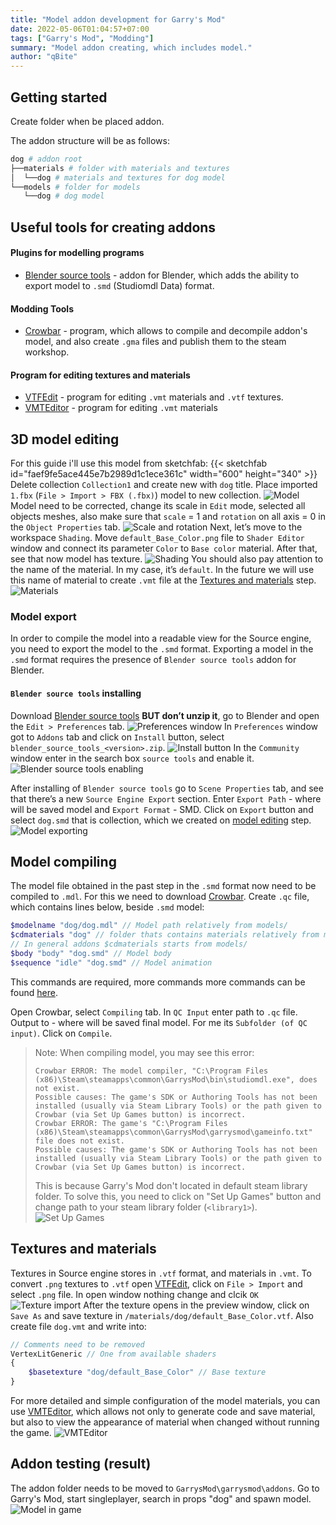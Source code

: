```yaml
---
title: "Model addon development for Garry's Mod"
date: 2022-05-06T01:04:57+07:00
tags: ["Garry's Mod", "Modding"]
summary: "Model addon creating, which includes model."
author: "qBite"
---
```


## Getting started
Create folder when be placed addon.

The addon structure will be as follows:
```bash
dog # addon root
├──materials # folder with materials and textures
│  └──dog # materials and textures for dog model
└──models # folder for models
   └──dog # dog model
```

## Useful tools for creating addons
#### Plugins for modelling programs
* [Blender source tools](http://steamreview.org/BlenderSourceTools/) - addon for Blender, which adds the ability to export model to ``.smd`` (Studiomdl Data) format.
#### Modding Tools
* [Crowbar](https://github.com/ZeqMacaw/Crowbar/releases/latest) - program, which allows to compile and decompile addon's model, and also create ``.gma`` files  and publish them to the steam workshop.
#### Program for editing textures and materials
* [VTFEdit](https://nemstools.github.io/pages/VTFLib-Download.html) - program for editing ``.vmt`` materials and ``.vtf`` textures.
* [VMTEditor](https://github.com/Dima-369/VMT-Editor/releases/latest) - program for editing ``.vmt`` materials

## 3D model editing
For this guide i'll use this model from sketchfab:
{{< sketchfab id="faef9fe5ace445e7b2989d1c1ece361c" width="600" height="340" >}}
Delete collection ``Collection1`` and create new with ``dog`` title. Place imported ``1.fbx`` (``File > Import > FBX (.fbx)``) model to new collection.
![Model](model/solid-model.png)
Model need to be corrected, change its scale in ``Edit`` mode, selected all objects meshes, also make sure that ``scale`` = 1 and ``rotation`` on all axis = 0 in the ``Object Properties`` tab.
![Scale and rotation](model/rotation-and-scale.png)
Next, let’s move to the workspace ``Shading``. Move ``default_Base_Color.png`` file to ``Shader Editor`` window and connect its parameter ``Color`` to ``Base color`` material. After that, see that now model has texture.
![Shading](model/shading.png)
You should also pay attention to the name of the material. In my case, it’s ``default``. In the future we will use this name of material to create ``.vmt`` file at the [Textures and materials](#textures-and-materials) step.
![Materials](model/material.png)

### Model export
In order to compile the model into a readable view for the Source engine, you need to export the model to the ``.smd`` format. Exporting a model in the ``.smd`` format requires the presence of ``Blender source tools`` addon for Blender.

#### ``Blender source tools`` installing
Download [Blender source tools](http://steamreview.org/BlenderSourceTools/) **BUT don’t unzip it**, go to Blender and open the ``Edit > Preferences`` tab.
![Preferences window](install-blender-source-tools/preferences.png)
In ``Preferences`` window got to ``Addons`` tab and click on ``Install`` button, select ``blender_source_tools_<version>.zip``.
![Install button](install-blender-source-tools/addons.png)
In the ``Community`` window enter in the search box ``source tools`` and enable it.
![Blender source tools enabling](install-blender-source-tools/enable-source-tools.png)

After installing of ``Blender source tools`` go to ``Scene Properties`` tab, and see that there’s a new ``Source Engine Export`` section. Enter ``Export Path`` - where will be saved model and ``Export Format`` - SMD. Click on ``Export`` button and select ``dog.smd`` that is collection, which we created on [model editing](#3d-model-editing) step.
![Model exporting](model/export.png)

## Model compiling
The model file obtained in the past step in the ``.smd`` format now need to be compiled to ``.mdl``. For this we need to download [Crowbar](https://github.com/ZeqMacaw/Crowbar/releases/latest). Create ``.qc`` file, which contains lines below, beside ``.smd`` model:
```php
$modelname "dog/dog.mdl" // Model path relatively from models/
$cdmaterials "dog" // folder thats contains materials relatively from materials/
// In general addons $cdmaterials starts from models/
$body "body" "dog.smd" // Model body
$sequence "idle" "dog.smd" // Model animation
```
This commands are required, more commands more commands can be found [here](https://developer.valvesoftware.com/wiki/Category:QC_Commands).

Open Crowbar, select ``Compiling`` tab. In ``QC Input`` enter path to ``.qc`` file. Output to - where will be saved final model. For me its ``Subfolder (of QC input)``. Click on ``Compile``.
> Note: When compiling model, you may see this error:
> ```log
> Crowbar ERROR: The model compiler, "C:\Program Files (x86)\Steam\steamapps\common\GarrysMod\bin\studiomdl.exe", does not exist.
> Possible causes: The game's SDK or Authoring Tools has not been installed (usually via Steam Library Tools) or the path given to Crowbar (via Set Up Games button) is incorrect.
> Crowbar ERROR: The game's "C:\Program Files (x86)\Steam\steamapps\common\GarrysMod\garrysmod\gameinfo.txt" file does not exist.
> Possible causes: The game's SDK or Authoring Tools has not been installed (usually via Steam Library Tools) or the path given to Crowbar (via Set Up Games button) is incorrect.
> ```
> This is because Garry's Mod don't located in default steam library folder. To solve this, you need to click on "Set Up Games" button and change path to your steam library folder (``<library1>``).
> ![Set Up Games](compiling/set-up-games.png)

## Textures and materials
Textures in Source engine stores in ``.vtf`` format, and materials in ``.vmt``. To convert ``.png`` textures to ``.vtf`` open [VTFEdit](https://nemstools.github.io/pages/VTFLib-Download.html), click on ``File > Import`` and select ``.png`` file. In open window nothing change and clcik ``OK``
![Texture import](texture.png)
After the texture opens in the preview window, click on ``Save As`` and save texture in ``/materials/dog/default_Base_Color.vtf``. Also create file ``dog.vmt`` and write into:
```php
// Comments need to be removed
VertexLitGeneric // One from available shaders
{
	$basetexture "dog/default_Base_Color" // Base texture
}
```
For more detailed and simple configuration of the model materials, you can use [VMTEditor](https://github.com/Dima-369/VMT-Editor/releases/latest), which allows not only to generate code and save material, but also to view the appearance of material when changed without running the game.
![VMTEditor](vmteditor.png)
## Addon testing (result)
The addon folder needs to be moved to ``GarrysMod\garrysmod\addons``. Go to Garry's Mod, start singleplayer, search in props "dog" and spawn model.
![Model in game](model-in-game.png)